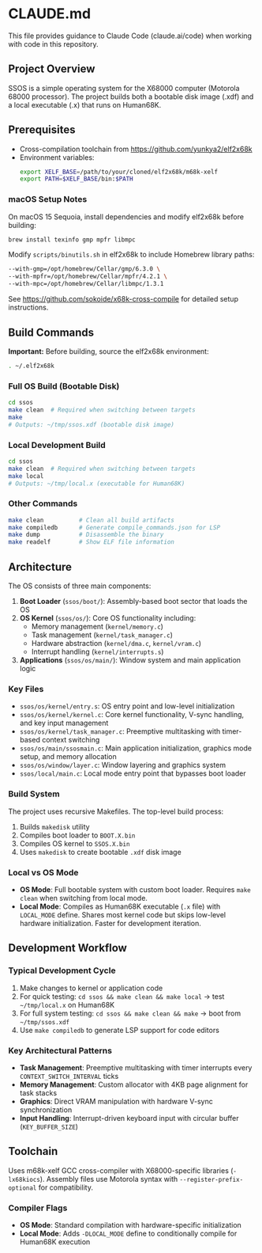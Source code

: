 # CLAUDE.md

This file provides guidance to Claude Code (claude.ai/code) when working with code in this repository.

## Project Overview

SSOS is a simple operating system for the X68000 computer (Motorola 68000 processor). The project builds both a bootable disk image (.xdf) and a local executable (.x) that runs on Human68K.

## Prerequisites

- Cross-compilation toolchain from https://github.com/yunkya2/elf2x68k
- Environment variables:
  ```bash
  export XELF_BASE=/path/to/your/cloned/elf2x68k/m68k-xelf
  export PATH=$XELF_BASE/bin:$PATH
  ```

### macOS Setup Notes
On macOS 15 Sequoia, install dependencies and modify elf2x68k before building:
```bash
brew install texinfo gmp mpfr libmpc
```
Modify `scripts/binutils.sh` in elf2x68k to include Homebrew library paths:
```bash
--with-gmp=/opt/homebrew/Cellar/gmp/6.3.0 \
--with-mpfr=/opt/homebrew/Cellar/mpfr/4.2.1 \
--with-mpc=/opt/homebrew/Cellar/libmpc/1.3.1
```
See https://github.com/sokoide/x68k-cross-compile for detailed setup instructions.

## Build Commands

**Important:** Before building, source the elf2x68k environment:
```bash
. ~/.elf2x68k
```

### Full OS Build (Bootable Disk)
```bash
cd ssos
make clean  # Required when switching between targets
make
# Outputs: ~/tmp/ssos.xdf (bootable disk image)
```

### Local Development Build
```bash
cd ssos
make clean  # Required when switching between targets  
make local
# Outputs: ~/tmp/local.x (executable for Human68K)
```

### Other Commands
```bash
make clean          # Clean all build artifacts
make compiledb      # Generate compile_commands.json for LSP
make dump           # Disassemble the binary
make readelf        # Show ELF file information
```

## Architecture

The OS consists of three main components:

1. **Boot Loader** (`ssos/boot/`): Assembly-based boot sector that loads the OS
2. **OS Kernel** (`ssos/os/`): Core OS functionality including:
   - Memory management (`kernel/memory.c`)
   - Task management (`kernel/task_manager.c`) 
   - Hardware abstraction (`kernel/dma.c`, `kernel/vram.c`)
   - Interrupt handling (`kernel/interrupts.s`)
3. **Applications** (`ssos/os/main/`): Window system and main application logic

### Key Files
- `ssos/os/kernel/entry.s`: OS entry point and low-level initialization
- `ssos/os/kernel/kernel.c`: Core kernel functionality, V-sync handling, and key input management
- `ssos/os/kernel/task_manager.c`: Preemptive multitasking with timer-based context switching
- `ssos/os/main/ssosmain.c`: Main application initialization, graphics mode setup, and memory allocation
- `ssos/os/window/layer.c`: Window layering and graphics system
- `ssos/local/main.c`: Local mode entry point that bypasses boot loader

### Build System
The project uses recursive Makefiles. The top-level build process:
1. Builds `makedisk` utility
2. Compiles boot loader to `BOOT.X.bin`
3. Compiles OS kernel to `SSOS.X.bin`  
4. Uses `makedisk` to create bootable `.xdf` disk image

### Local vs OS Mode
- **OS Mode**: Full bootable system with custom boot loader. Requires `make clean` when switching from local mode.
- **Local Mode**: Compiles as Human68K executable (`.x` file) with `LOCAL_MODE` define. Shares most kernel code but skips low-level hardware initialization. Faster for development iteration.

## Development Workflow

### Typical Development Cycle
1. Make changes to kernel or application code
2. For quick testing: `cd ssos && make clean && make local` → test `~/tmp/local.x` on Human68K
3. For full system testing: `cd ssos && make clean && make` → boot from `~/tmp/ssos.xdf`
4. Use `make compiledb` to generate LSP support for code editors

### Key Architectural Patterns
- **Task Management**: Preemptive multitasking with timer interrupts every `CONTEXT_SWITCH_INTERVAL` ticks
- **Memory Management**: Custom allocator with 4KB page alignment for task stacks
- **Graphics**: Direct VRAM manipulation with hardware V-sync synchronization
- **Input Handling**: Interrupt-driven keyboard input with circular buffer (`KEY_BUFFER_SIZE`)

## Toolchain
Uses m68k-xelf GCC cross-compiler with X68000-specific libraries (`-lx68kiocs`). Assembly files use Motorola syntax with `--register-prefix-optional` for compatibility.

### Compiler Flags
- **OS Mode**: Standard compilation with hardware-specific initialization
- **Local Mode**: Adds `-DLOCAL_MODE` define to conditionally compile for Human68K execution
